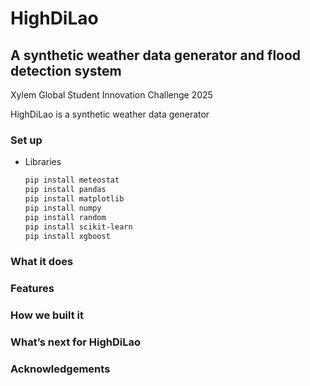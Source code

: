 # HighDiLao
## A synthetic weather data generator and flood detection system
Xylem Global Student Innovation Challenge 2025

HighDiLao is a synthetic weather data generator 

### Set up
* Libraries
  ```sh
  pip install meteostat
  pip install pandas
  pip install matplotlib
  pip install numpy
  pip install random
  pip install scikit-learn
  pip install xgboost
  ```
### What it does

### Features

### How we built it

### What’s next for HighDiLao

### Acknowledgements



